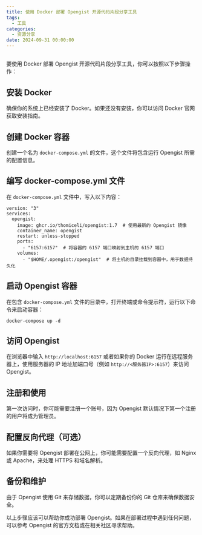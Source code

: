 ```yaml
---
title: 使用 Docker 部署 Opengist 开源代码片段分享工具
tags:
  - 工具
categories:
  - 资源分享
date: 2024-09-31 00:00:00
---
```


> 

<!-- more -->

## 

要使用 Docker 部署 Opengist 开源代码片段分享工具，你可以按照以下步骤操作：

## 安装 Docker

确保你的系统上已经安装了 Docker。如果还没有安装，你可以访问 Docker 官网获取安装指南。

## 创建 Docker 容器

创建一个名为 `docker-compose.yml` 的文件，这个文件将包含运行 Opengist 所需的配置信息。

## 编写 docker-compose.yml 文件

在 `docker-compose.yml` 文件中，写入以下内容：

```
version: "3"
services:
  opengist:
    image: ghcr.io/thomiceli/opengist:1.7  # 使用最新的 Opengist 镜像
    container_name: opengist
    restart: unless-stopped
    ports:
      - "6157:6157"  # 将容器的 6157 端口映射到主机的 6157 端口
    volumes:
      - "$HOME/.opengist:/opengist"  # 将主机的目录挂载到容器中，用于数据持久化
```

## 启动 Opengist 容器

在包含 `docker-compose.yml` 文件的目录中，打开终端或命令提示符，运行以下命令来启动容器：

```
docker-compose up -d
```

## 访问 Opengist

在浏览器中输入 `http://localhost:6157` 或者如果你的 Docker 运行在远程服务器上，使用服务器的 IP 地址加端口号（例如 `http://<服务器IP>:6157`）来访问 Opengist。

## 注册和使用

第一次访问时，你可能需要注册一个账号，因为 Opengist 默认情况下第一个注册的用户将成为管理员。

## 配置反向代理（可选）

如果你需要将 Opengist 部署在公网上，你可能需要配置一个反向代理，如 Nginx 或 Apache，来处理 HTTPS 和域名解析。

## 备份和维护

由于 Opengist 使用 Git 来存储数据，你可以定期备份你的 Git 仓库来确保数据安全。

以上步骤应该可以帮助你成功部署 Opengist。如果在部署过程中遇到任何问题，可以参考 Opengist 的官方文档或在相关社区寻求帮助。